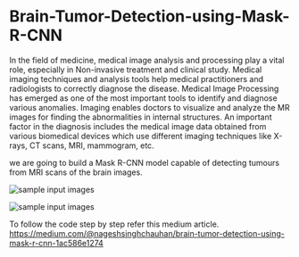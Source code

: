 # Brain-Tumor-Detection-using-Mask-R-CNN

In the field of medicine, medical image analysis and processing play a vital role, especially in Non-invasive treatment and clinical study. Medical imaging techniques and analysis tools help medical practitioners and radiologists to correctly diagnose the disease. Medical Image Processing has emerged as one of the most important tools to identify and diagnose various anomalies. Imaging enables doctors to visualize and analyze the MR images for finding the abnormalities in internal structures. An important factor in the diagnosis includes the medical image data obtained from various biomedical devices which use different imaging techniques like X-rays, CT scans, MRI, mammogram, etc.



we are going to build a Mask R-CNN model capable of detecting tumours from MRI scans of the brain images.

![sample input images](https://github.com/nageshsinghc4/Brain-Tumor-Detection-using-Mask-R-CNN/blob/master/Screenshot%202020-03-18%20at%2012.07.05%20AM.png)



![sample input images](https://github.com/nageshsinghc4/Brain-Tumor-Detection-using-Mask-R-CNN/blob/master/Screenshot%202020-03-18%20at%2012.07.26%20AM.png)

To follow the code step by step refer this medium article.
https://medium.com/@nageshsinghchauhan/brain-tumor-detection-using-mask-r-cnn-1ac586e1274
